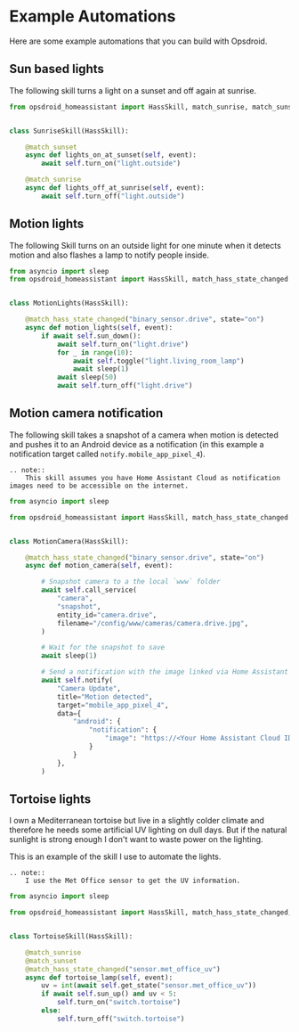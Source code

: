 # Example Automations

Here are some example automations that you can build with Opsdroid.

## Sun based lights

The following skill turns a light on a sunset and off again at sunrise.

```python
from opsdroid_homeassistant import HassSkill, match_sunrise, match_sunset


class SunriseSkill(HassSkill):

    @match_sunset
    async def lights_on_at_sunset(self, event):
        await self.turn_on("light.outside")

    @match_sunrise
    async def lights_off_at_sunrise(self, event):
        await self.turn_off("light.outside")
```

## Motion lights

The following Skill turns on an outside light for one minute when it detects motion and also flashes a lamp to notify people inside.

```python
from asyncio import sleep
from opsdroid_homeassistant import HassSkill, match_hass_state_changed


class MotionLights(HassSkill):

    @match_hass_state_changed("binary_sensor.drive", state="on")
    async def motion_lights(self, event):
        if await self.sun_down():
            await self.turn_on("light.drive")
            for _ in range(10):
                await self.toggle("light.living_room_lamp")
                await sleep(1)
            await sleep(50)
            await self.turn_off("light.drive")
```

## Motion camera notification

The following skill takes a snapshot of a camera when motion is detected and pushes it to an Android device as a notification (in this example a notification target called `notify.mobile_app_pixel_4`).

```eval_rst
.. note::
    This skill assumes you have Home Assistant Cloud as notification images need to be accessible on the internet.
```

```python
from asyncio import sleep

from opsdroid_homeassistant import HassSkill, match_hass_state_changed


class MotionCamera(HassSkill):

    @match_hass_state_changed("binary_sensor.drive", state="on")
    async def motion_camera(self, event):

        # Snapshot camera to a the local `www` folder
        await self.call_service(
            "camera",
            "snapshot",
            entity_id="camera.drive",
            filename="/config/www/cameras/camera.drive.jpg",
        )

        # Wait for the snapshot to save
        await sleep(1)

        # Send a notification with the image linked via Home Assistant Cloud
        await self.notify(
            "Camera Update",
            title="Motion detected",
            target="mobile_app_pixel_4",
            data={
                "android": {
                    "notification": {
                        "image": "https://<Your Home Assistant Cloud ID>.ui.nabu.casa/local/cameras/camera.drive.jpg"
                    }
                }
            },
        )
```

## Tortoise lights

I own a Mediterranean tortoise but live in a slightly colder climate and therefore he needs some artificial UV lighting on dull days. But if the natural sunlight is strong enough I don't want to waste power on the lighting.

This is an example of the skill I use to automate the lights.

```eval_rst
.. note::
    I use the Met Office sensor to get the UV information.
```

```python
from asyncio import sleep

from opsdroid_homeassistant import HassSkill, match_hass_state_changed, natch_sunrise, match_sunset


class TortoiseSkill(HassSkill):

    @match_sunrise
    @match_sunset
    @match_hass_state_changed("sensor.met_office_uv")
    async def tortoise_lamp(self, event):
        uv = int(await self.get_state("sensor.met_office_uv"))
        if await self.sun_up() and uv < 5:
            self.turn_on("switch.tortoise")
        else:
            self.turn_off("switch.tortoise")
```
